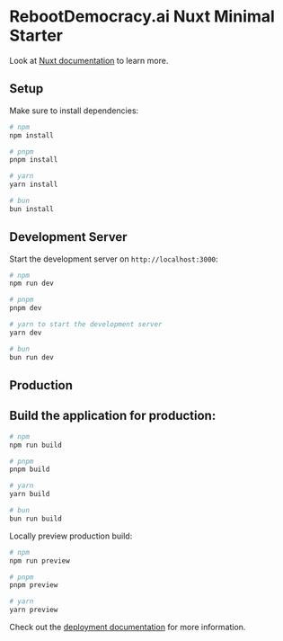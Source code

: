# RebootDemocracy.ai Nuxt Minimal Starter

Look at [Nuxt documentation](https://nuxt.com/docs/getting-started/introduction) to learn more.

## Setup

Make sure to install dependencies:

```bash
# npm
npm install

# pnpm
pnpm install

# yarn
yarn install

# bun
bun install
```

## Development Server

Start the development server on `http://localhost:3000`:

```bash
# npm
npm run dev

# pnpm
pnpm dev

# yarn to start the development server
yarn dev

# bun
bun run dev
```

## Production

## Build the application for production:

```bash
# npm
npm run build

# pnpm
pnpm build

# yarn
yarn build

# bun
bun run build
```

Locally preview production build:

```bash
# npm 
npm run preview 

# pnpm
pnpm preview

# yarn
yarn preview


```

Check out the [deployment documentation](https://nuxt.com/docs/getting-started/deployment) for more information.
